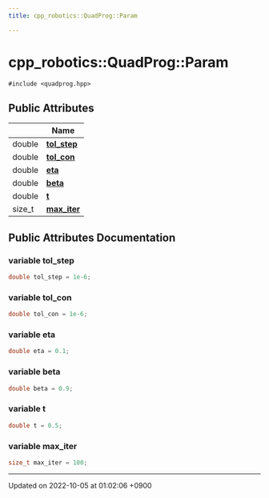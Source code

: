 ```yaml
---
title: cpp_robotics::QuadProg::Param

---
```


# cpp_robotics::QuadProg::Param






`#include <quadprog.hpp>`

## Public Attributes

|                | Name           |
| -------------- | -------------- |
| double | **[tol_step](/cpp_robotics/doxybook/Classes/structcpp__robotics_1_1QuadProg_1_1Param/#variable-tol-step)**  |
| double | **[tol_con](/cpp_robotics/doxybook/Classes/structcpp__robotics_1_1QuadProg_1_1Param/#variable-tol-con)**  |
| double | **[eta](/cpp_robotics/doxybook/Classes/structcpp__robotics_1_1QuadProg_1_1Param/#variable-eta)**  |
| double | **[beta](/cpp_robotics/doxybook/Classes/structcpp__robotics_1_1QuadProg_1_1Param/#variable-beta)**  |
| double | **[t](/cpp_robotics/doxybook/Classes/structcpp__robotics_1_1QuadProg_1_1Param/#variable-t)**  |
| size_t | **[max_iter](/cpp_robotics/doxybook/Classes/structcpp__robotics_1_1QuadProg_1_1Param/#variable-max-iter)**  |

## Public Attributes Documentation

### variable tol_step

```cpp
double tol_step = 1e-6;
```


### variable tol_con

```cpp
double tol_con = 1e-6;
```


### variable eta

```cpp
double eta = 0.1;
```


### variable beta

```cpp
double beta = 0.9;
```


### variable t

```cpp
double t = 0.5;
```


### variable max_iter

```cpp
size_t max_iter = 100;
```


-------------------------------

Updated on 2022-10-05 at 01:02:06 +0900